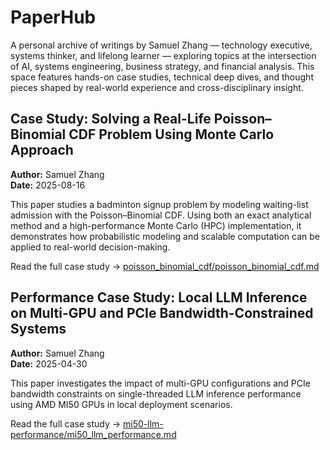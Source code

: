 # PaperHub
A personal archive of writings by Samuel Zhang — technology executive, systems thinker, and lifelong learner — exploring topics at the intersection of AI, systems engineering, business strategy, and financial analysis. This space features hands-on case studies, technical deep dives, and thought pieces shaped by real-world experience and cross-disciplinary insight.

## Case Study: Solving a Real-Life Poisson–Binomial CDF Problem Using Monte Carlo Approach
**Author:** Samuel Zhang  
**Date:** 2025-08-16 

This paper studies a badminton signup problem by modeling waiting-list admission with the Poisson–Binomial CDF. Using both an exact analytical method and a high-performance Monte Carlo (HPC) implementation, it demonstrates how probabilistic modeling and scalable computation can be applied to real-world decision-making.

Read the full case study → [poisson_binomial_cdf/poisson_binomial_cdf.md](poisson_binomial_cdf/poisson_binomial_cdf.md)

## Performance Case Study: Local LLM Inference on Multi-GPU and PCIe Bandwidth-Constrained Systems
**Author:** Samuel Zhang  
**Date:** 2025-04-30  

This paper investigates the impact of multi-GPU configurations and PCIe bandwidth constraints on single-threaded LLM inference performance using AMD MI50 GPUs in local deployment scenarios.

Read the full case study → [mi50-llm-performance/mi50_llm_performance.md](mi50-llm-performance/mi50_llm_performance.md)
